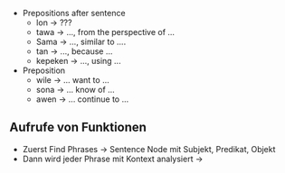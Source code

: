 
- Prepositions after sentence
    - lon -> ???
    - tawa -> ..., from the perspective of ...
    - Sama -> ..., similar to ....
    - tan -> ..., because ...
    - kepeken -> ..., using ...
- Preposition
    - wile -> ... want to ...
    - sona -> ... know of ...
    - awen -> ... continue to ...




## Aufrufe von Funktionen
- Zuerst Find Phrases -> Sentence Node mit Subjekt, Predikat, Objekt
- Dann wird jeder Phrase mit Kontext analysiert -> 
